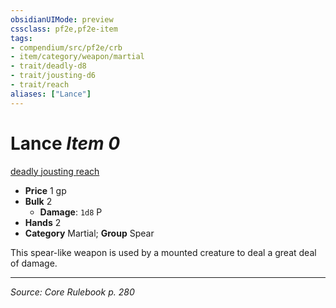 ```yaml
---
obsidianUIMode: preview
cssclass: pf2e,pf2e-item
tags:
- compendium/src/pf2e/crb
- item/category/weapon/martial
- trait/deadly-d8
- trait/jousting-d6
- trait/reach
aliases: ["Lance"]
---
```

# Lance *Item 0*  
[deadly <d8>](rules/traits/deadly-d8.md "Deadly Weapon Trait")  [jousting <d6>](rules/traits/jousting-d6.md "Jousting Weapon Trait")  [reach](reach.md "Reach Weapon Trait")  

- **Price** 1 gp
- **Bulk** 2
  - **Damage**: `1d8` P
- **Hands** 2
- **Category** Martial; **Group** Spear 

This spear-like weapon is used by a mounted creature to deal a great deal of damage.


---
*Source: Core Rulebook p. 280*